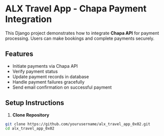 # ALX Travel App - Chapa Payment Integration

This Django project demonstrates how to integrate **Chapa API** for payment processing. Users can make bookings and complete payments securely.

## Features
- Initiate payments via Chapa API
- Verify payment status
- Update payment records in database
- Handle payment failures gracefully
- Send email confirmation on successful payment

## Setup Instructions

1. **Clone Repository**
```bash
git clone https://github.com/yourusername/alx_travel_app_0x02.git
cd alx_travel_app_0x02
